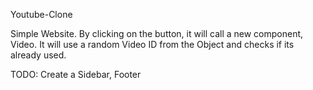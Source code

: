 Youtube-Clone

Simple Website. By clicking on the button, it will call a new component, Video. It will use a random Video ID from the Object and checks if its already used.

TODO: Create a Sidebar, Footer
